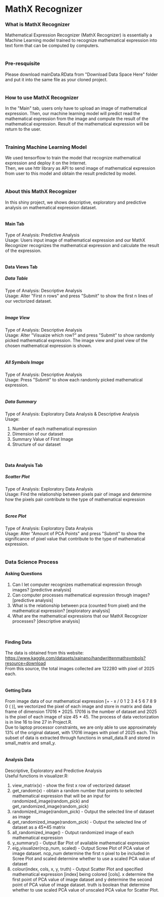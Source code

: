 # MathX Recognizer
### **What is MathX Recognizer**
Mathematical Expression Recognizer (MathX Recognizer) is essentially a Machine Learning model trained to recognize mathematical expression into text form that can be computed by computers.  
<br />

### **Pre-resquisite**
Please download mainData.RData from "Download Data Space Here" folder and put it into the same file as your cloned project.  
<br />

### **How to use MathX Recognizer**
In the "Main" tab, users only have to upload an image of mathematical expression. Then, our machine learning model will predict read the mathematical expression from the image and compute the result of the mathematical expression. Result of the mathematical expression will be return to the user.    
<br /> 


### **Training Machine Learning Model**
We used tensorflow to train the model that recognize mathematical expression and deploy it on the Internet.  
Then, we use httr library as API to send image of mathematical expression from user to this model and obtain the result predicted by model.  
<br />

### **About this MathX Recognizer**
In this shiny project, we shows descriptive, exploratory and predictive analysis on mathematical expression dataset.  
<br />

#### **Main Tab**
Type of Analysis: Predictive Analysis  <br />
Usage: Users input image of mathematical expression and our MathX Recognizer recognizes the mathematical expression and calculate the result of the expression.      
<br />

#### **Data Views Tab**
##### **Data Table**
Type of Analysis: Descriptive Analysis  <br />
Usage: Alter "First n rows" and press "Submit" to show the first n lines of our vectorized dataset.    
<br />

##### **Image View**
Type of Analysis: Descriptive Analysis  <br />
Usage: Alter "Visuaize which row?" and press "Submit" to show randomly picked mathematical expression. The image view and pixel view of the chosen mathematical expression is shown.    
<br />

##### **All Symbols Image**
Type of Analysis: Descriptive Analysis  <br />
Usage: Press "Submit" to show each randomly picked mathematical expression.    
<br />

##### **Data Summary**
Type of Analysis: Exploratory Data Analysis & Descriptive Analysis  <br />
Usage:   <br />
1) Number of each mathematical expression  <br />
2) Dimension of our dataset  <br />
3) Summary Value of First Image  <br />
4) Structure of our dataset    
<br />

#### **Data Analysis Tab**
##### **Scatter Plot**
Type of Analysis: Exploratory Data Analysis  <br />
Usage: Find the relationship between pixels pair of image and determine how the pixels pair contribute to the type of mathematical expression    
<br />

##### **Scree Plot**
Type of Analysis: Exploratory Data Analysis  <br />
Usage: Alter "Amount of PCA Points" and press "Submit" to show the significance of pixel value that contribute to the type of mathematical expression.  
<br />
 


### **Data Science Process**
#### **Asking Questions**
1) Can I let computer recognizes mathematical expression through images? [predictive analysis]  <bt />
2) Can computer processes mathematical expression through images? [predictive analysis]  <br />
3) What is the relationship between pca (counted from pixel) and the mathematical expression? [exploratory analysis]  <br />
4) What are the mathematical expressions that our MathX Recognizer processes? [descriptive analysis]    
<br />

#### **Finding Data**
The data is obtained from this website: https://www.kaggle.com/datasets/xainano/handwrittenmathsymbols?resource=download  
From this source, the total images collected are 122280 with pixel of 2025 each.  
<br />


#### **Getting Data**
From image data of our mathematical expression [+ - x / 0 1 2 3 4 5 6 7 8 9 0 ( )], we vectorized the pixel of each image and store in matrix and data frame of dimension 17016 * 2025. 17016 is the number of dataset and 2025 is the pixel of each image of size 45 * 45. The process of data vectorization is in line 16 to line 27 in Project.R.      
Due to laptop processor constraints, we are only able to use approximately 13% of the original dataset, with 17016 images with pixel of 2025 each. This subset of data is extracted through functions in small_data.R and stored in small_matrix and small_y.  
<br />  

#### **Analysis Data**
Descriptive, Exploratory and Predictive Analysis    
Useful functions in visualizer.R:  
1) view_matrix(x) - show the first x row of vectorized dataset  
2) get_random(x)  - obtain a random number that points to selected mathematical expression that will be an input for randomized_image(random_pick) and get_randomized_image(random_pick)  
3) randomized_image(random_pick) - Output the selected line of dataset as image  
4) get_randomized_image(random_pick) - Output the selected line of dataset as a 45*45 matrix    
5) all_randomized_image() - Output randomized image of each mathematical expression    
6) y_summary() - Output Bar Plot of available mathematical expression  
7) eig_visualizer(ncp_num, scaled) - Output Scree Plot of PCA value of image dataset. ncp_num determine the first n pixel to be included in Scree Plot and scaled determine whether to use a scaled PCA value of dataset  
8) colour(index, cols, x, y, truth) - Output Scatter Plot and specified mathematical expression [index] being colored [cols]. x determine the first point of PCA value of image dataset and y determine the second point of PCA value of image dataset. truth is boolean that determine whether to use scaled PCA value of unscaled PCA value for Scatter Plot.  


<br />



